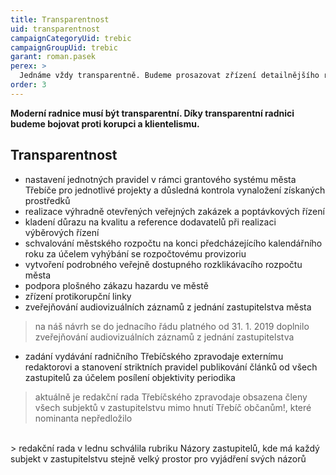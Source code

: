 ```yaml
---
title: Transparentnost
uid: transparentnost
campaignCategoryUid: trebic
campaignGroupUid: trebic
garant: roman.pasek
perex: >
  Jednáme vždy transparentně. Budeme prosazovat zřízení detailnějšího rozklikávacího rozpočtu. Budeme prosazovat zapojení do spolku Otevřená města.
order: 3
---
```


**Moderní radnice musí být transparentní. Díky transparentní radnici budeme bojovat proti korupci a klientelismu.**

## Transparentnost

* nastavení jednotných pravidel v rámci grantového systému města Třebíče pro jednotlivé projekty a důsledná kontrola vynaložení získaných prostředků
* realizace výhradně otevřených veřejných zakázek a poptávkových řízení
* kladení důrazu na kvalitu a reference dodavatelů při realizaci výběrových řízení
* schvalování městského rozpočtu na konci předcházejícího kalendářního roku za účelem vyhýbání se rozpočtovému provizoriu
* vytvoření podrobného veřejně dostupného rozklikávacího rozpočtu města
* podpora plošného zákazu hazardu ve městě
* zřízení protikorupční linky
* zveřejňování audiovizuálních záznamů z jednání zastupitelstva města
 > na náš návrh se do jednacího řádu platného od 31. 1. 2019 doplnilo zveřejňování audiovizuálních záznamů  z jednání zastupitelstva
* zadání vydávání radničního Třebíčského zpravodaje externímu redaktorovi a stanovení striktních pravidel publikování článků od všech zastupitelů za účelem posílení objektivity periodika
 > aktuálně je redakční rada Třebíčského zpravodaje obsazena členy všech subjektů v zastupitelstvu mimo hnutí Třebíč občanům!, které nominanta nepředložilo
 <br>
 > redakční rada v lednu schválila rubriku Názory zastupitelů, kde má každý subjekt v zastupitelstvu stejně velký prostor pro vyjádření svých názorů
